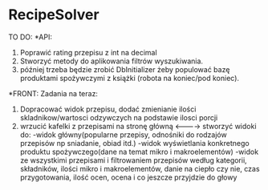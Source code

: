 # RecipeSolver

TO DO:
*API:
1. Poprawić rating przepisu z int na decimal
2. Stworzyć metody do aplikowania filtrów wyszukiwania.
3. później trzeba będzie zrobić DbInitializer żeby populować bazę produktami spożywczymi z książki (robota na koniec/pod koniec).

*FRONT:
Zadania na teraz: 
1. Dopracować widok przepisu, dodać zmienianie ilości skladnikow/wartosci odzywczych na podstawie ilosci porcji
2. wrzucić kafelki z przepisami na stronę główną
<---->
stworzyć widoki do:
-widok główny(popularne przepisy, odnośniki do rodzajów przepisów np sniadanie, obiad itd.)
-widok wyświetlania konkretnego produktu spożywczego(dane na temat mikro i makroelementów)
-widok ze wszystkimi przepisami i filtrowaniem przepisów według kategorii, składników, ilości mikro i makroelementów, danie na ciepło czy nie, czas przygotowania, ilość ocen, ocena i co jeszcze przyjdzie do głowy
